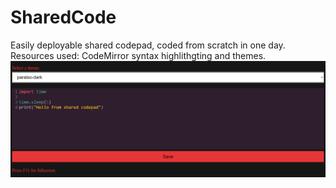 # SharedCode
Easily deployable shared codepad, coded from scratch in one day.
<br />
Resources used: CodeMirror syntax highlithgting and themes.
<img src='screen114105.png' />
